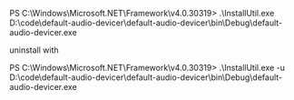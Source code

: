 PS C:\Windows\Microsoft.NET\Framework\v4.0.30319> .\InstallUtil.exe D:\code\default-audio-devicer\default-audio-devicer\bin\Debug\default-audio-devicer.exe

uninstall with

PS C:\Windows\Microsoft.NET\Framework\v4.0.30319> .\InstallUtil.exe -u D:\code\default-audio-devicer\default-audio-devicer\bin\Debug\default-audio-devicer.exe